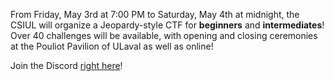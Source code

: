 From Friday, May 3rd at 7:00 PM to Saturday, May 4th at midnight, the CSIUL will organize a Jeopardy-style CTF for **beginners** and **intermediates**! Over 40 challenges will be available, with opening and closing ceremonies at the Pouliot Pavilion of ULaval as well as online!

Join the Discord [right here](https://discord.com/invite/2DmazBEGPS)!